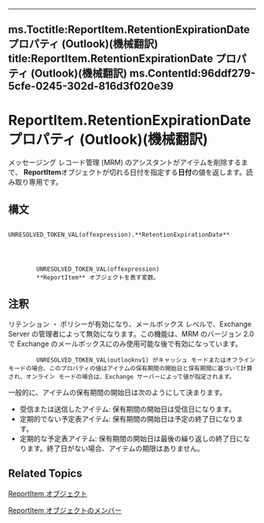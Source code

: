 

---
ms.Toctitle:ReportItem.RetentionExpirationDate プロパティ (Outlook)(機械翻訳)
title:ReportItem.RetentionExpirationDate プロパティ (Outlook)(機械翻訳)
ms.ContentId:96ddf279-5cfe-0245-302d-816d3f020e39
---
# ReportItem.RetentionExpirationDate プロパティ (Outlook)(機械翻訳)




メッセージング レコード管理 (MRM) のアシスタントがアイテムを削除するまで、 **ReportItem**オブジェクトが切れる日付を指定する**日付**の値を返します。読み取り専用です。

## 構文

            UNRESOLVED_TOKEN_VAL(offexpression).**RetentionExpirationDate**




            UNRESOLVED_TOKEN_VAL(offexpression)
            **ReportItem** オブジェクトを表す変数。



## 注釈
リテンション ・ ポリシーが有効になり、メールボックス レベルで、Exchange Server の管理者によって無効になります。この機能は、MRM のバージョン 2.0 で Exchange のメールボックスにのみ使用可能な後で有効になっています。




            UNRESOLVED_TOKEN_VAL(outlooknv1) がキャッシュ モードまたはオフライン モードの場合、このプロパティの値はアイテムの保有期間の開始日と保有期間に基づいて計算され、オンライン モードの場合は、Exchange サーバーによって値が指定されます。




一般的に、アイテムの保有期間の開始日は次のようにして決まります。

- 受信または送信したアイテム: 保有期間の開始日は受信日になります。
- 定期的でない予定表アイテム: 保有期間の開始日は予定の終了日になります。
- 定期的な予定表アイテム: 保有期間の開始日は最後の繰り返しの終了日になります。終了日がない場合、アイテムの期限はありません。








## Related Topics

[ReportItem オブジェクト](16ebe336-72e0-42f6-99d3-edecc3ea284d.md)

[ReportItem オブジェクトのメンバー](5a5662dd-e969-bbd5-129b-44609ba1cf9f.md)




